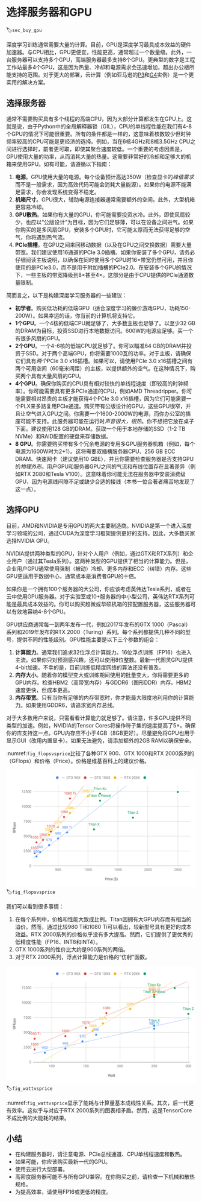 # 选择服务器和GPU
:label:`sec_buy_gpu`

深度学习训练通常需要大量的计算。目前，GPU是深度学习最具成本效益的硬件加速器。与CPU相比，GPU更便宜，性能更高，通常超过一个数量级。此外，一台服务器可以支持多个GPU，高端服务器最多支持8个GPU。更典型的数字是工程工作站最多4个GPU，这是因为热量、冷却和电源需求会迅速增加，超出办公楼所能支持的范围。对于更大的部署，云计算（例如亚马逊的[P3](https://aws.amazon.com/ec2/instance-types/p3/)和[G4](https://aws.amazon.com/blogs/aws/in-the-works-ec2-instances-g4-with-nvidia-t4-gpus/)实例）是一个更实用的解决方案。

## 选择服务器

通常不需要购买具有多个线程的高端CPU，因为大部分计算都发生在GPU上。这就是说，由于Python中的全局解释器锁（GIL），CPU的单线程性能在我们有4-8个GPU的情况下可能很重要。所有的条件都是一样的，这意味着核数较少但时钟频率较高的CPU可能是更经济的选择。例如，当在6核4GHz和8核3.5GHz CPU之间进行选择时，前者更可取，即使其聚合速度较低。一个重要的考虑因素是，GPU使用大量的功率，从而消耗大量的热量。这需要非常好的冷却和足够大的机箱来使用GPU。如有可能，请遵循以下指南：

1. **电源**。GPU使用大量的电源。每个设备预计高达350W（检查显卡的*峰值需求*而不是一般需求，因为高效代码可能会消耗大量能源）。如果你的电源不能满足需求，你会发现系统变得不稳定。
1. **机箱尺寸**。GPU很大，辅助电源连接器通常需要额外的空间。此外，大型机箱更容易冷却。
1. **GPU散热**。如果你有大量的GPU，你可能需要投资水冷。此外，即使风扇较少，也应以“公版设计”为目标，因为它们足够薄，可以在设备之间进气。如果你购买的是多风扇GPU，安装多个GPU时，它可能太厚而无法获得足够的空气，你将遇到热气流。
1. **PCIe插槽**。在GPU之间来回移动数据（以及在GPU之间交换数据）需要大量带宽。我们建议使用16通道的PCIe 3.0插槽。如果你安装了多个GPU，请务必仔细阅读主板说明，以确保在同时使用多个GPU时16$\times$带宽仍然可用，并且你使用的是PCIe3.0，而不是用于附加插槽的PCIe2.0。在安装多个GPU的情况下，一些主板的带宽降级到8$\times$甚至4$\times$。这部分是由于CPU提供的PCIe通道数量限制。

简而言之，以下是构建深度学习服务器的一些建议：

* **初学者**。购买低功耗的低端GPU（适合深度学习的廉价游戏GPU，功耗150-200W）。如果幸运的话，你当前的计算机将支持它。
* **1个GPU**。一个4核的低端CPU就足够了，大多数主板也足够了。以至少32 GB的DRAM为目标，投资SSD进行本地数据访问。600W的电源应足够。买一个有很多风扇的GPU。
* **2个GPU**。一个4-6核的低端CPU就足够了。你可以瞄准64 GB的DRAM并投资于SSD。对于两个高端GPU，你将需要1000瓦的功率。对于主板，请确保它们具有*两个*PCIe 3.0 x16插槽。如果可以，请使用PCIe 3.0 x16插槽之间有两个可用空间（60毫米间距）的主板，以提供额外的空气。在这种情况下，购买两个具有大量风扇的GPU。
* **4个GPU**。确保你购买的CPU具有相对较快的单线程速度（即较高的时钟频率）。你可能需要具有更多PCIe通道的CPU，例如AMD Threadripper。你可能需要相对昂贵的主板才能获得4个PCIe 3.0 x16插槽，因为它们可能需要一个PLX来多路复用PCIe通道。购买带有公版设计的GPU，这些GPU很窄，并且让空气进入GPU之间。你需要一个1600-2000W的电源，而你办公室的插座可能不支持。此服务器可能在运行时*声音很大，很热*。你不想把它放在桌子下面。建议使用128 GB的DRAM。获取一个用于本地存储的SSD（1-2 TB NVMe）和RAID配置的硬盘来存储数据。
* **8 GPU**。你需要购买带有多个冗余电源的专用多GPU服务器机箱（例如，每个电源为1600W时为2+1）。这将需要双插槽服务器CPU、256 GB ECC DRAM、快速网卡（建议使用10 GBE），并且你需要检查服务器是否支持GPU的*物理外形*。用户GPU和服务器GPU之间的气流和布线位置存在显著差异（例如RTX 2080和Tesla V100）。这意味着你可能无法在服务器中安装消费级GPU，因为电源线间隙不足或缺少合适的接线（本书一位合著者痛苦地发现了这一点）。

## 选择GPU

目前，AMD和NVIDIA是专用GPU的两大主要制造商。NVIDIA是第一个进入深度学习领域的公司，通过CUDA为深度学习框架提供更好的支持。因此，大多数买家选择NVIDIA GPU。

NVIDIA提供两种类型的GPU，针对个人用户（例如，通过GTX和RTX系列）和企业用户（通过其Tesla系列）。这两种类型的GPU提供了相当的计算能力。但是，企业用户GPU通常使用强制（被动）冷却、更多内存和ECC（纠错）内存。这些GPU更适用于数据中心，通常成本是消费者GPU的十倍。

如果你是一个拥有100个服务器的大公司，你应该考虑英伟达Tesla系列，或者在云中使用GPU服务器。对于实验室或10+服务器的中小型公司，英伟达RTX系列可能是最具成本效益的。你可以购买超微或华硕机箱的预配置服务器，这些服务器可以有效地容纳4-8个GPU。

GPU供应商通常每一到两年发布一代，例如2017年发布的GTX 1000（Pascal）系列和2019年发布的RTX 2000（Turing）系列。每个系列都提供几种不同的型号，提供不同的性能级别。GPU性能主要是以下三个参数的组合：

1. **计算能力**。通常我们追求32位浮点计算能力。16位浮点训练（FP16）也进入主流。如果你只对预测感兴趣，还可以使用8位整数。最新一代图灵GPU提供4-bit加速。不幸的是，目前训练低精度网络的算法还没有普及。
1. **内存大小**。随着你的模型变大或训练期间使用的批量变大，你将需要更多的GPU内存。检查HBM2（高带宽内存）与GDDR6（图形DDR）内存。HBM2速度更快，但成本更高。
1. **内存带宽**。只有当你有足够的内存带宽时，你才能最大限度地利用你的计算能力。如果使用GDDR6，请追求宽内存总线。

对于大多数用户来说，只需看看计算能力就足够了。请注意，许多GPU提供不同类型的加速。例如，NVIDIA的Tensor Cores将操作符子集的速度提高了5$\times$。确保你的库支持这一点。GPU内存应不小于4GB（8GB更好）。尽量避免将GPU也用于显示GUI（改用内置显卡）。如果无法避免，请添加额外的2GB RAM以确保安全。

:numref:`fig_flopsvsprice`比较了各种GTX 900、GTX 1000和RTX 2000系列的（GFlops）和价格（Price）。价格是维基百科上的建议价格。

![浮点计算能力和价格比较](../img/flopsvsprice.svg)
:label:`fig_flopsvsprice`

我们可以看到很多事情：

1. 在每个系列中，价格和性能大致成比例。Titan因拥有大GPU内存而有相当的溢价。然而，通过比较980 Ti和1080 Ti可以看出，较新型号具有更好的成本效益。RTX 2000系列的价格似乎没有多大提高。然而，它们提供了更优秀的低精度性能（FP16、INT8和INT4）。
2. GTX 1000系列的性价比大约是900系列的两倍。
3. 对于RTX 2000系列，浮点计算能力是价格的“仿射”函数。

![浮点计算能力和能耗](../img/wattvsprice.svg)
:label:`fig_wattvsprice`

:numref:`fig_wattvsprice`显示了能耗与计算量基本成线性关系。其次，后一代更有效率。这似乎与对应于RTX 2000系列的图表相矛盾。然而，这是TensorCore不成比例的大能耗的结果。

## 小结

* 在构建服务器时，请注意电源、PCIe总线通道、CPU单线程速度和散热。
* 如果可能，你应该购买最新一代的GPU。
* 使用云进行大型部署。
* 高密度服务器可能不与所有GPU兼容。在你购买之前，请检查一下机械和散热规格。
* 为提高效率，请使用FP16或更低的精度。
